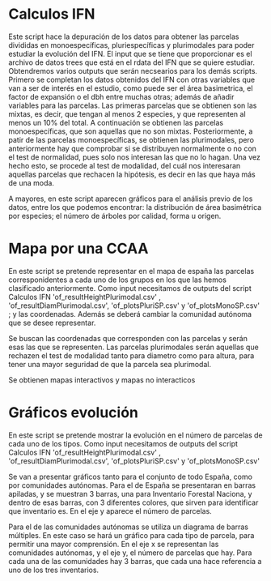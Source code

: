 # Calculos IFN
Este script hace la depuración de los datos para obtener las parcelas divididas en monoespecíficas, pluriespecíficas y plurimodales para poder estudiar la evolución del IFN.
El input que se tiene que proporcionar es el archivo de datos trees que está en el rdata del IFN que se quiere estudiar. Obtendremos varios outputs que serán necsearios para los demás scripts. 
Primero se completan los datos obtenidos del IFN con otras variables que van a ser de interés en el estudio, como puede ser el área basimetrica, el factor de expansión o el dbh entre muchas otras; además de añadir variables para las parcelas.
Las primeras parcelas que se obtienen son las mixtas, es decir, que tengan al menos 2 especies, y que representen al menos un 10% del total. A continuación se obtienen las parcelas monoespecíficas, que son aquellas que no son mixtas. Posteriormente, a patir de las parcelas monoespecíficas, se obtienen las plurimodales, pero anteriormente hay que comprobar si se distribuyen normalmente o no con el test de normalidad, pues solo nos interesan las que no lo hagan. Una vez hecho esto, se procede al test de modalidad, del cuál nos interesaran aquellas parcelas que rechacen la hipótesis, es decir en las que haya más de una moda.

A mayores, en este script aparecen gráficos para el análisis previo de los datos, entre los que podemos encontrar: la distribución de área basimétrica por especies; el número de árboles por calidad, forma u origen.

# Mapa por una CCAA
En este script se pretende representar en el mapa de españa las parcelas corresponidentes a cada uno de los grupos en los que las hemos clasificado anteriormente.
Como input necesitamos de outputs del script Calculos IFN 'of_resultHeightPlurimodal.csv' , 'of_resultDiamPlurimodal.csv', 'of_plotsPluriSP.csv' y 'of_plotsMonoSP.csv' ; y las coordenadas. Además se deberá cambiar la comunidad autónoma que se desee representar. 

Se buscan las coordenadas que corresponden con las parcelas y serán esas las que se representen. Las parcelas plurimodales serán aquellas que rechazen el test de modalidad tanto para diametro como para altura, para tener una mayor seguridad de que la parcela sea plurimodal.

Se obtienen mapas interactivos y mapas no interacticos

# Gráficos evolución
En este script se pretende mostrar la evolución en el número de parcelas de cada uno de los tipos.
Como input necesitamos de outputs del script Calculos IFN 'of_resultHeightPlurimodal.csv' , 'of_resultDiamPlurimodal.csv', 'of_plotsPluriSP.csv' y 'of_plotsMonoSP.csv'

Se van a presentar gráficos tanto para el conjunto de todo España, como por comunidades autónomas. Para el de España se presentaran en barras apiladas, y se muestran 3 barras, una para Inventario Forestal Naciona, y dentro de esas barras, con 3 diferentes colores, que sirven para identificar que inventario es. En el eje y aparece el número de parcelas.

Para el de las comunidades autónomas se utiliza un diagrama de barras múltiples. En este caso se hará un gráfico para cada tipo de parcela, para permitir una mayor comprensión. En el eje x se representan las comunidades autónomas, y el eje y, el número de parcelas que hay. Para cada una de las comunidades hay 3 barras, que cada una hace referencia a uno de los tres inventarios.

